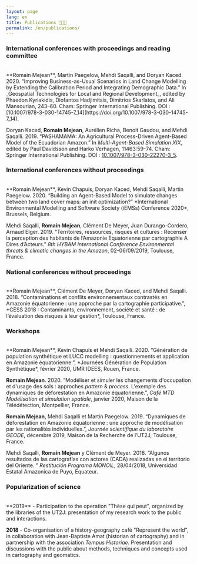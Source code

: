 ```yaml
---
layout: page
lang: en
title: Publications 👨🏻‍🎓
permalink: /en/publications/
---
```


### International conferences with proceedings and reading committee
<br />
**Romain Mejean**, Martin Paegelow, Mehdi Saqalli, and Doryan Kaced. 2020. “Improving Business-as-Usual Scenarios in Land Change Modelling by Extending the Calibration Period and Integrating Demographic Data.” In _Geospatial Technologies for Local and Regional Development_, edited by Phaedon Kyriakidis, Diofantos Hadjimitsis, Dimitrios Skarlatos, and Ali Mansourian, 243–60. Cham: Springer International Publishing. DOI : [10.1007/978-3-030-14745-7_14](https://doi.org/10.1007/978-3-030-14745-7_14).

Doryan Kaced, **Romain Mejean**, Aurélien Richa, Benoit Gaudou, and Mehdi Saqalli. 2019. “PASHAMAMA: An Agricultural Process-Driven Agent-Based Model of the Ecuadorian Amazon.” In _Multi-Agent-Based Simulation XIX_, edited by Paul Davidsson and Harko Verhagen, 11463:59–74. Cham: Springer International Publishing. DOI : [10.1007/978-3-030-22270-3_5](https://doi.org/10.1007/978-3-030-22270-3_5).

### International conferences without proceedings
<br />
**Romain Mejean**, Kevin Chapuis, Doryan Kaced, Mehdi Saqalli, Martin Paegelow. 2020. “Building an Agent-Based Model to simulate changes between two land cover maps: an init optimization?” *International Environmental Modelling and Software Society (iEMSs) Conference 2020*, Brussels, Belgium.

Mehdi Saqalli, **Romain Mejean**, Clément De Meyer, Juan Durango-Cordero, Arnaud Elger. 2019. “Territoires, ressources, risques et cultures : Recenser la perception des habitants de l’Amazonie Equatorienne par cartographie A Dires d’Acteurs.” *8th HYBAM International Conference Environmental threats & climatic changes in the Amazon*, 02-06/09/2019, Toulouse, France.

### National conferences without proceedings
<br />
**Romain Mejean**, Clément De Meyer, Doryan Kaced, and Mehdi Saqalli. 2018. “Contaminations et conflits environnementaux contrastés en Amazonie équatorienne : une approche par la cartographie participative.”, *CESS 2018 : Contaminants, environnement, société et santé : de l’évaluation des risques à leur gestion*, Toulouse, France.

### Workshops
<br />
**Romain Mejean**, Kevin Chapuis et Mehdi Saqalli. 2020. “Génération de population synthétique et LUCC modelling : questionnements et application en Amazonie équatorienne.”, *Journées Génération de Population Synthétique*, février 2020, UMR IDEES, Rouen, France.

**Romain Mejean**. 2020. “Modéliser et simuler les changements d'occupation et d'usage des sols : approches *pattern* & *process*. L'exemple des dynamiques de déforestation en Amazonie équatorienne.”, *Café MTD Modélisation et simulation spatiale*, janvier 2020, Maison de la Télédétection, Montpellier, France.

**Romain Mejean**, Mehdi Saqalli et Martin Paegelow. 2019. “Dynamiques de déforestation en Amazonie équatorienne : une approche de modélisation par les rationalités individuelles.”, *Journée scientifique du laboratoire GEODE*, décembre 2019, Maison de la Recherche de l’UT2J, Toulouse, France.

Mehdi Saqalli, **Romain Mejean** y Clément de Meyer. 2018. “Algunos resultados de las cartografías con actores (CADA) realizadas en el territorio del Oriente. ” *Restitución Programa MONOIL*, 28/04/2018, Universidad Estatal Amazonica de Puyo, Equateur.

### Popularization of science
<br />
**2019** - Participation to the operation "Thèse qui peut", organized by the libraries of the UT2J: presentation of my research work to the public and interactions.

**2018** - Co-organisation of a history-geography café "Represent the world", in collaboration with Jean-Baptiste Amat (historian of cartography) and in partnership with the association *Tempus Historiae*. Presentation and discussions with the public about methods, techniques and concepts used in cartography and geomatics.